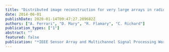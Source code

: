 ```yaml
---
title: "Distributed image reconstruction for very large arrays in radio astronomy"
date: 2014-06-01
publishDate: 2020-01-14T09:47:27.289682Z
authors: ["A. Ferrari", "D. Mary", "R. Flamary", "C. Richard"]
publication_types: ["1"]
abstract: ""
featured: false
publication: "*IEEE Sensor Array and Multichannel Signal Processing Workshop (SAM)*"
---
```


